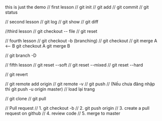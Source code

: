 this is just the demo
// first lesson
// git init
// git add
// git commit
// git status

// second lesson
// git log
// git show
// git diff

//third lesson
// git checkout -- file
// git reset

// fourth lesson
// git checkout -b <branch> (branching)
// git checkout <branch>
// git merge
A <-- B
git checkout A
git merge B

// git branch -D <branch>

// fifth lesson
// git reset --soft <to commit>
// git reset --mixed <to commit>
// git reset --hard <to commit>

// git revert

// git remote add origin
// git remote -v
// git push
// (Nếu chưa đăng nhập thì git push -u origin master)
// load lại trang

// git clone
// git pull

// Pull request
// 1. git checkout -b <feature a branch> 
// 2. git push origin <branch>
// 3. create a pull request on github
// 4. review code
// 5. merge to master
